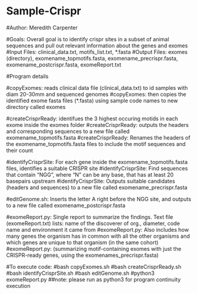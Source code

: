 # Sample-Crispr

#Author: Meredith Carpenter

#Goals: Overall goal is to identify crispr sites in a subset of animal sequences and pull out relevant information about the genes and exomes
#Input Files: clinical_data.txt, motifs_list.txt, *.fasta
#Output Files: exomes (directory), exomename_topmotifs.fasta, exomename_precrispr.fasta, exomename_postcrispr.fasta, exomeReport.txt

#Program details

#copyExomes: reads clinical data file (clinical_data.txt) to id samples with diam 20-30mm and sequenced genomes
#copyExomes: then copies the identified exome fasta files (*.fasta) using sample code names to new directory called exomes

#createCrisprReady: identifues the 3 highest occuring motids in each exome inside the exomes folder
#createCrisprReady: outputs the headers and corresponding sequences to a new file called exomename_topmotifs.fasta
#createCrisprReady: Renames the headers of the exomename_topmotifs.fasta files to include the motif sequences and their count

#identifyCrisprSite: For each gene inside the exomename_topmotifs.fasta files, identifies a suitable CRISPR site
#identifyCrisprSite: Find sequences that contain “NGG”, where “N” can be any base, that has at least 20 basepairs upstream
#identifyCrisprSite: Outputs suitable candidates (headers and sequences) to a new file called exomename_precrispr.fasta

#editGenome.sh: Inserts the letter A right before the NGG site, and outputs to a new file called exomename_postcrispr.fasta

#exomeReport.py: Single report to summarize the findings. Text file (exomeReport.txt) lists: name of the discoverer of org., diameter, code name and environment it came from
#exomeReport.py: Also includes how many genes the organism has in common with all the other organisms and which genes are unique to that organism (in the same cohort)
#exomeReport.py: (summarizing motif-containing exomes with just the CRISPR-ready genes, using the exomenames_precrispr.fasta)

#To execute code:
#bash copyExomes.sh
#bash createCrisprReady.sh
#bash identifyCrisprSite.sh
#bash editGenome.sh
#python3 exomeReport.py ##note: please run as python3 for program continuity execution

